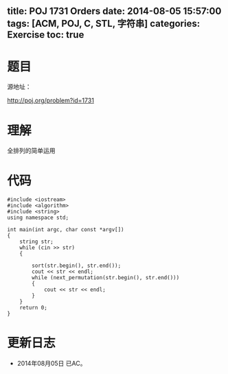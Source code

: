 ﻿title: POJ 1731 Orders
date: 2014-08-05 15:57:00
tags: [ACM, POJ, C, STL, 字符串]
categories: Exercise
toc: true
---
# 题目
源地址：

http://poj.org/problem?id=1731

# 理解
全排列的简单运用

<!-- more -->

# 代码

```
#include <iostream>
#include <algorithm>
#include <string>
using namespace std;

int main(int argc, char const *argv[])
{
    string str;
    while (cin >> str)
    {

        sort(str.begin(), str.end());
        cout << str << endl;
        while (next_permutation(str.begin(), str.end()))
        {
            cout << str << endl;
        }
    }
    return 0;
}

```

# 更新日志
- 2014年08月05日 已AC。